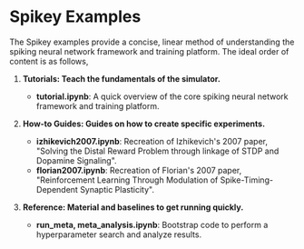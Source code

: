 # Spikey Examples

The Spikey examples provide a concise, linear method of understanding the
spiking neural network framework and training platform. The ideal order
of content is as follows,

1. **Tutorials: Teach the fundamentals of the simulator.**
    * **tutorial.ipynb**: A quick overview of the core spiking neural network framework and training platform.

2. **How-to Guides: Guides on how to create specific experiments.**
    * **izhikevich2007.ipynb**: Recreation of Izhikevich's 2007 paper,
    "Solving the Distal Reward Problem through linkage of STDP and Dopamine Signaling".
    * **florian2007.ipynb**: Recreation of Florian's 2007 paper,
    "Reinforcement Learning Through Modulation of Spike-Timing-Dependent Synaptic Plasticity".

3. **Reference: Material and baselines to get running quickly.**
    * **run_meta, meta_analysis.ipynb**: Bootstrap code to perform a hyperparameter search and analyze results.
